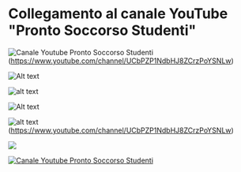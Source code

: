 # Collegamento al canale YouTube "Pronto Soccorso Studenti"


![Canale Youtube Pronto Soccorso Studenti](./Immagini/icona_canale.png?raw=true)(https://www.youtube.com/channel/UCbPZP1NdbHJ8ZCrzPoYSNLw)

![Alt text](relative%20path/to/img.jpg?raw=true "Title")

![alt text](https://github.com/ProSoSt/ProntoSoccorsoStudenti/edit/main/Immagini/icona_canale.png?raw=true)

![Alt text](relative%20path/to/img.jpg?raw=true "Title")

![alt text](<img src="https://github.com/ProSoSt/ProntoSoccorsoStudenti/edit/main/Immagini/icona_canale.png">)(https://www.youtube.com/channel/UCbPZP1NdbHJ8ZCrzPoYSNLw)

[<img src="path/to/image.png">](https://link-to-your-URL/)



[![Canale Youtube Pronto Soccorso Studenti](Immagini/icona_canale.png)](https://www.youtube.com/channel/UCbPZP1NdbHJ8ZCrzPoYSNLw)
